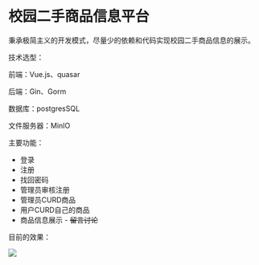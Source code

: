 # 校园二手商品信息平台


秉承极简主义的开发模式，尽量少的依赖和代码实现校园二手商品信息的展示。

技术选型：

前端：Vue.js、quasar

后端：Gin、Gorm

数据库：postgresSQL

文件服务器：MinIO



主要功能：

* 登录
* 注册
* 找回密码
* 管理员审核注册
* 管理员CURD商品
* 用户CURD自己的商品
* 商品信息展示 - ~~留言讨论~~



目前的效果：

![](https://pic.imgdb.cn/item/60f179dc5132923bf8b955f4.jpg)